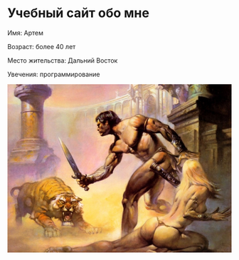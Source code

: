 # Учебный сайт обо мне

Имя: Артем

Возраст: более 40 лет

Место жительства: Дальний Восток

Увечения: программирование

![profie](/image/picture.jpg)


